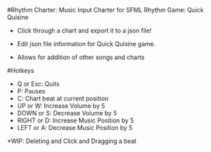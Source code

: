 #Rhythm Charter: Music Input Charter for SFML Rhythm Game: Quick Quisine

* Click through a chart and export it to a json file!
* Edit json file information for Quick Quisine game.

* Allows for addition of other songs and charts

#Hotkeys

* Q or Esc: Quits 
* P: Pauses
* C: Chart beat at current position
* UP or W: Increase Volume by 5
* DOWN or S: Decrease Volume by 5
* RIGHT or D: Increase Music Position by 5
* LEFT or A: Decrease Music Position by 5

*WIP: Deleting and Click and Dragging a beat
